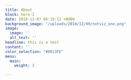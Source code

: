 ```yaml
---
title: About
block: hero-2
date: 2018-12-07 06:10:11 +0000
background_image: "/uploads/2018/12/09/netviz_one.png"
image:
  image: ''
  alt_text: ''
headline: this is a test
content: ''
color_selection: "#9013FE"
menu:
  main:
    weight: 3

---
```

